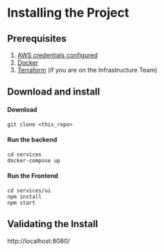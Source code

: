 # Installing the Project

## Prerequisites

1. [AWS credentials configured](https://boto3.amazonaws.com/v1/documentation/api/1.9.42/guide/quickstart.html#configuration)
1. [Docker](https://www.docker.com/get-started)
1. [Terraform](https://www.terraform.io/) (if you are on the Infrastructure Team)

## Download and install

#### Download

```
git clone <this_repo>
```

#### Run the backend

```
cd services
docker-compose up
```

#### Run the Frontend

```
cd services/ui
npm install
npm start
```

## Validating the Install

http://localhost:8080/
